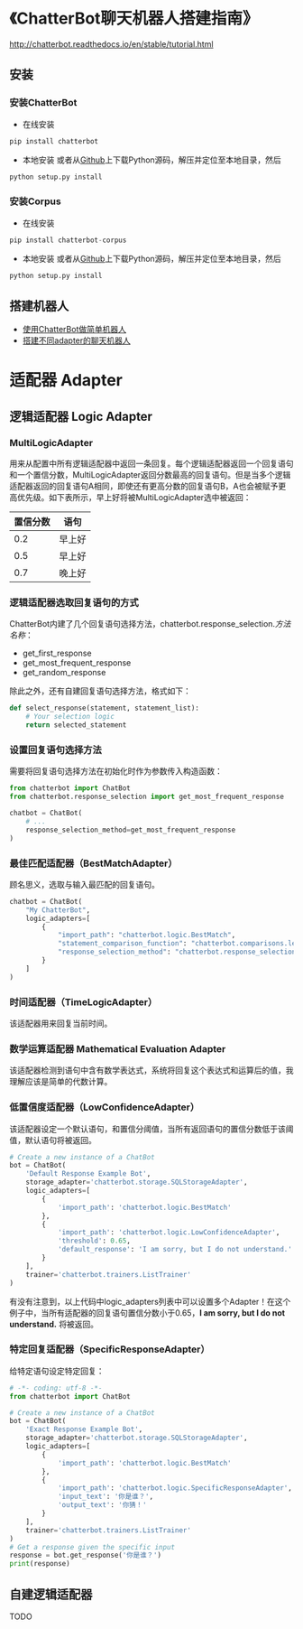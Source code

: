 # 《ChatterBot聊天机器人搭建指南》

http://chatterbot.readthedocs.io/en/stable/tutorial.html

## 安装
### 安装ChatterBot
- 在线安装
```python
pip install chatterbot
```
- 本地安装
或者从[Github](https://github.com/gunthercox/ChatterBot)上下载Python源码，解压并定位至本地目录，然后
```python
python setup.py install
```
### 安装Corpus
- 在线安装
```python
pip install chatterbot-corpus
```
- 本地安装
或者从[Github](https://github.com/gunthercox/chatterbot-corpus)上下载Python源码，解压并定位至本地目录，然后
```python
python setup.py install
```

## 搭建机器人
* [使用ChatterBot做简单机器人](https://blog.csdn.net/u013378306/article/details/64129696)
* [搭建不同adapter的聊天机器人](https://blog.csdn.net/qq_28168421/article/details/71108106)

# 适配器 Adapter
## 逻辑适配器 Logic Adapter
### MultiLogicAdapter 
用来从配置中所有逻辑适配器中返回一条回复。每个逻辑适配器返回一个回复语句和一个置信分数，MultiLogicAdapter返回分数最高的回复语句。但是当多个逻辑适配器返回的回复语句A相同，即使还有更高分数的回复语句B，A也会被赋予更高优先级。如下表所示，早上好将被MultiLogicAdapter选中被返回：

|置信分数|语句|
|----|----|
|0.2|早上好|
|0.5|早上好|
|0.7|晚上好|

### 逻辑适配器选取回复语句的方式
ChatterBot内建了几个回复语句选择方法，chatterbot.response_selection.*方法名称*：
- get_first_response
- get_most_frequent_response
- get_random_response

除此之外，还有自建回复语句选择方法，格式如下：
```python
def select_response(statement, statement_list):
    # Your selection logic
    return selected_statement
```

### 设置回复语句选择方法
需要将回复语句选择方法在初始化时作为参数传入构造函数：
```python
from chatterbot import ChatBot
from chatterbot.response_selection import get_most_frequent_response

chatbot = ChatBot(
    # ...
    response_selection_method=get_most_frequent_response
)
```
### 最佳匹配适配器（BestMatchAdapter）
顾名思义，选取与输入最匹配的回复语句。
```python
chatbot = ChatBot(
    "My ChatterBot",
    logic_adapters=[
        {
            "import_path": "chatterbot.logic.BestMatch",
            "statement_comparison_function": "chatterbot.comparisons.levenshtein_distance",
            "response_selection_method": "chatterbot.response_selection.get_first_response"
        }
    ]
)
```
### 时间适配器（TimeLogicAdapter）
该适配器用来回复当前时间。

### 数学运算适配器 Mathematical Evaluation Adapter
该适配器检测到语句中含有数学表达式，系统将回复这个表达式和运算后的值，我理解应该是简单的代数计算。

### 低置信度适配器（LowConfidenceAdapter）
该适配器设定一个默认语句，和置信分阈值，当所有返回语句的置信分数低于该阈值，默认语句将被返回。
```python
# Create a new instance of a ChatBot
bot = ChatBot(
    'Default Response Example Bot',
    storage_adapter='chatterbot.storage.SQLStorageAdapter',
    logic_adapters=[
        {
            'import_path': 'chatterbot.logic.BestMatch'
        },
        {
            'import_path': 'chatterbot.logic.LowConfidenceAdapter',
            'threshold': 0.65,
            'default_response': 'I am sorry, but I do not understand.'
        }
    ],
    trainer='chatterbot.trainers.ListTrainer'
)
```
有没有注意到，以上代码中logic_adapters列表中可以设置多个Adapter！在这个例子中，当所有适配器的回复语句置信分数小于0.65，**I am sorry, but I do not understand.** 将被返回。

### 特定回复适配器（SpecificResponseAdapter）
给特定语句设定特定回复：
```python
# -*- coding: utf-8 -*-
from chatterbot import ChatBot

# Create a new instance of a ChatBot
bot = ChatBot(
    'Exact Response Example Bot',
    storage_adapter='chatterbot.storage.SQLStorageAdapter',
    logic_adapters=[
        {
            'import_path': 'chatterbot.logic.BestMatch'
        },
        {
            'import_path': 'chatterbot.logic.SpecificResponseAdapter',
            'input_text': '你是谁？',
            'output_text': '你猜！'
        }
    ],
    trainer='chatterbot.trainers.ListTrainer'
)
# Get a response given the specific input
response = bot.get_response('你是谁？')
print(response)
```
## 自建逻辑适配器
TODO
